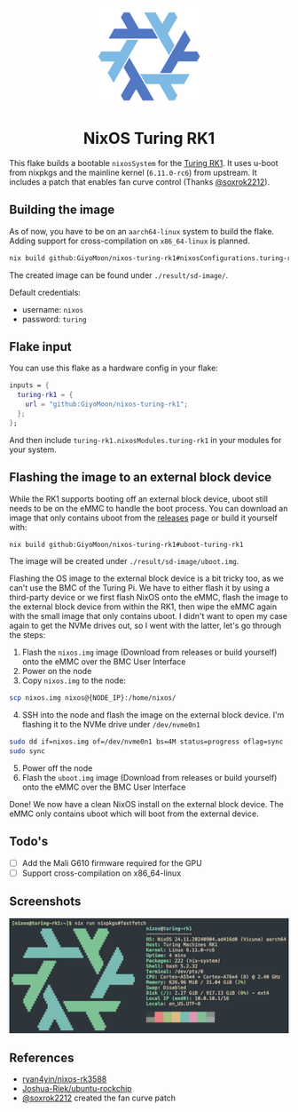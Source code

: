 <div align="center"><img src="assets/nixos.svg" width=200 /></div>
<h1 align="center">NixOS Turing RK1</h1>

This flake builds a bootable `nixosSystem` for the [Turing RK1](https://turingpi.com/product/turing-rk1/). It uses u-boot from nixpkgs and the mainline kernel (`6.11.0-rc6`) from upstream. It includes a patch that enables fan curve control (Thanks [@soxrok2212](https://github.com/soxrok2212)).

## Building the image
As of now, you have to be on an `aarch64-linux` system to build the flake. Adding support for cross-compilation on `x86_64-linux` is planned.

```bash
nix build github:GiyoMoon/nixos-turing-rk1#nixosConfigurations.turing-rk1.config.system.build.sdImage
```

The created image can be found under `./result/sd-image/`.

Default credentials:
- username: `nixos`
- password: `turing`

## Flake input

You can use this flake as a hardware config in your flake:

```nix
inputs = {
  turing-rk1 = {
    url = "github:GiyoMoon/nixos-turing-rk1";
  };
};
```

And then include `turing-rk1.nixosModules.turing-rk1` in your modules for your system.

## Flashing the image to an external block device

While the RK1 supports booting off an external block device, uboot still needs to be on the eMMC to handle the boot process. You can download an image that only contains uboot from the [releases](https://github.com/GiyoMoon/nixos-turing-rk1/releases) page or build it yourself with:
```bash
nix build github:GiyoMoon/nixos-turing-rk1#uboot-turing-rk1
```
The image will be created under `./result/sd-image/uboot.img`.

Flashing the OS image to the external block device is a bit tricky too, as we can't use the BMC of the Turing Pi. We have to either flash it by using a third-party device or we first flash NixOS onto the eMMC, flash the image to the external block device from within the RK1, then wipe the eMMC again with the small image that only contains uboot. I didn't want to open my case again to get the NVMe drives out, so I went with the latter, let's go through the steps:

1. Flash the `nixos.img` image (Download from releases or build yourself) onto the eMMC over the BMC User Interface
2. Power on the node
3. Copy `nixos.img` to the node:
```bash
scp nixos.img nixos@{NODE_IP}:/home/nixos/
```
4. SSH into the node and flash the image on the external block device. I'm flashing it to the NVMe drive under `/dev/nvme0n1`
```bash
sudo dd if=nixos.img of=/dev/nvme0n1 bs=4M status=progress oflag=sync
sudo sync
```
5. Power off the node
6. Flash the `uboot.img` image (Download from releases or build yourself) onto the eMMC over the BMC User Interface

Done! We now have a clean NixOS install on the external block device. The eMMC only contains uboot which will boot from the external device.

## Todo's
- [ ] Add the Mali G610 firmware required for the GPU
- [ ] Support cross-compilation on x86_64-linux

## Screenshots

![NixOS fastfetch](./assets/fastfetch.webp)

## References
- [ryan4yin/nixos-rk3588](https://github.com/ryan4yin/nixos-rk3588)
- [Joshua-Riek/ubuntu-rockchip](https://github.com/Joshua-Riek/ubuntu-rockchip)
- [@soxrok2212](https://github.com/soxrok2212) created the fan curve patch
